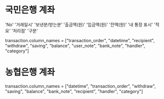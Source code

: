 # 국민은행 계좌


'No' '거래일시' '보낸분/받는분' '출금액(원)'    '입금액(원)'    '잔액(원)'    '내 통장 표시' '적요' '처리점' '구분'

transaction.column_names = ["transaction_order", "datetime", "recipient", "withdraw", "saving", "balance", "user_note", "bank_note", "handler", "category"]



# 농협은행 계좌

transaction.column_names = ["datetime", "transaction_order", "withdraw", "saving", "balance", "bank_note", "recipient", "handler", "category"]